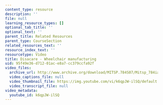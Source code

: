 ```yaml
---
content_type: resource
description: ''
file: null
learning_resource_types: []
optional_tab_title: ''
optional_text: ''
parent_title: Related Resources
parent_type: CourseSection
related_resources_text: ''
resource_index_text: ''
resourcetype: Video
title: Disacare - Wheelchair manufacturing
uid: 95f49e36-d712-01ac-e8a7-cc379ccfa92f
video_files:
  archive_url: http://www.archive.org/download/MITSP.784S07/Mitsp_784iap07_disacare_300k.mp4
  video_captions_file: null
  video_thumbnail_file: https://img.youtube.com/vi/k6qpJW-ilSQ/default.jpg
  video_transcript_file: null
video_metadata:
  youtube_id: k6qpJW-ilSQ
---
```

